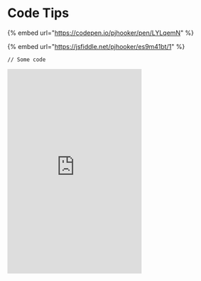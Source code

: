 # Code Tips

{% embed url="https://codepen.io/pjhooker/pen/LYLqemN" %}

{% embed url="https://jsfiddle.net/pjhooker/es9m41bt/1" %}

```
// Some code
```

<iframe frameborder=0 style="min-width: 200px; width: 60%; height: 460px;"  src="https://piergiorgio-roveda.github.io/qgis2web-modder/original/C210329_qgis2web_240560/#16/45.4683/9.1960"></iframe> 
